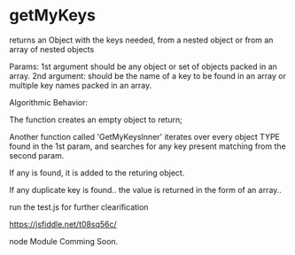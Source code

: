 # getMyKeys
returns an Object with the keys needed, from a nested object or from an array of nested objects

Params: 
 1st argument should be any object or set of objects packed in an array.
 2nd argument: should be the name of a key to be found in an array or multiple key names packed in an array.
 
 Algorithmic Behavior: 
 
   The function creates an empty object to return;
   
   Another function called 'GetMyKeysInner' iterates over every object TYPE found in the 1st param, and searches for any key present matching from the second param.
   
   If any is found, it is added to the returing object.
   
   If any duplicate key is found..  the value is returned in the form of an array..  
   
   run the test.js for further clearification
   
   https://jsfiddle.net/t08sq56c/
   
   
   node Module Comming Soon.
